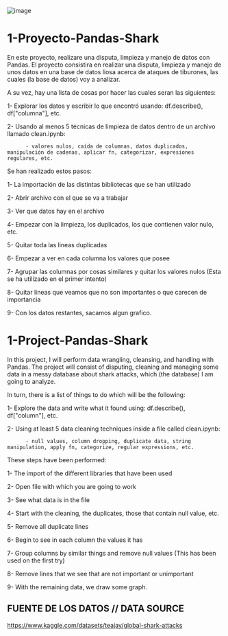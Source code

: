 ![image](https://user-images.githubusercontent.com/110235113/185787929-68c33294-68d6-4eb2-9f74-0c7270b4918f.png)



# 1-Proyecto-Pandas-Shark

En este proyecto, realizare una disputa, limpieza y manejo de datos con Pandas.
El proyecto consistira en realizar una disputa, limpieza y manejo de unos datos en una base de datos liosa acerca de ataques de tiburones, las cuales (la base de datos) voy a analizar.

A su vez, hay una lista de cosas por hacer las cuales seran las siguientes:

  1- Explorar los datos y escribir lo que encontró usando: df.describe(), df["columna"], etc.
  
  2- Usando al menos 5 técnicas de limpieza de datos dentro de un archivo llamado clean.ipynb:
  
          - valores nulos, caída de columnas, datos duplicados, manipulación de cadenas, aplicar fn, categorizar, expresiones regulares, etc.
          
Se han realizado estos pasos:

  1- La importación de las distintas bibliotecas que se han utilizado
  
  2- Abrir archivo con el que se va a trabajar
  
  3- Ver que datos hay en el archivo
  
  4- Empezar con la limpieza, los duplicados, los que contienen valor nulo, etc.
  
  5- Quitar toda las lineas duplicadas
  
  6- Empezar a ver en cada columna los valores que posee
  
  7- Agrupar las columnas por cosas similares y quitar los valores nulos (Esta se ha utilizado en el primer intento)
  
  8- Quitar lineas que veamos que no son importantes o que carecen de importancia
  
  9- Con los datos restantes, sacamos algun grafico.
  
          
# 1-Project-Pandas-Shark          
          
 In this project, I will perform data wrangling, cleansing, and handling with Pandas.
The project will consist of disputing, cleaning and managing some data in a messy database about shark attacks, which (the database) I am going to analyze.

In turn, there is a list of things to do which will be the following:

  1- Explore the data and write what it found using: df.describe(), df["column"], etc.
  
  2- Using at least 5 data cleaning techniques inside a file called clean.ipynb:
  
          - null values, column dropping, duplicate data, string manipulation, apply fn, categorize, regular expressions, etc.


These steps have been performed:

  1- The import of the different libraries that have been used
  
  2- Open file with which you are going to work
  
  3- See what data is in the file
  
  4- Start with the cleaning, the duplicates, those that contain null value, etc.
  
  5- Remove all duplicate lines
  
  6- Begin to see in each column the values it has
  
  7- Group columns by similar things and remove null values  (This has been used on the first try)
  
  8- Remove lines that we see that are not important or unimportant
  
  9- With the remaining data, we draw some graph.




## FUENTE DE LOS DATOS // DATA SOURCE 

https://www.kaggle.com/datasets/teajay/global-shark-attacks
